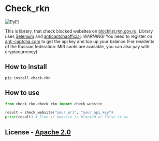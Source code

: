 # Check_rkn

[![PyPI](https://img.shields.io/pypi/v/check-rkn)](https://pypi.org/project/check-rkn/)

This is library, that check blocked websites on [blocklist.rkn.gov.ru](https://blocklist.rkn.gov.ru/). Library uses [Selenium](https://pypi.org/project/selenium/) and [anticaptchaofficial](https://pypi.org/project/anticaptchaofficial/). *WARNING!*  You need to register on [anti-captcha.com](https://anti-captcha.com/) to get the api key and top up your balance (For residents of the Russian federation: MIR cards are available, you can also pay with cryptocurrency)

## How to install

```shell
pip install check-rkn
```


## How to use

```python 
from check_rkn.check_rkn import check_website

result = check_website("your_url", "your_api_key")
print(result) # True if website is blocked or False if no

```

## License - [Apache 2.0](NOTICE)
